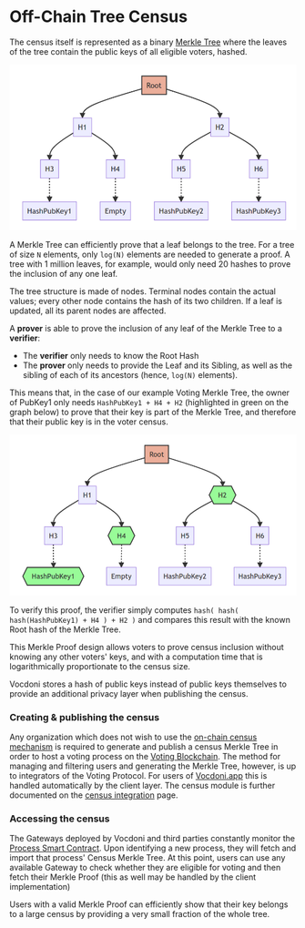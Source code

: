 # Off-Chain Tree Census

The census itself is represented as a binary [Merkle Tree](https://en.wikipedia.org/wiki/Merkle\_tree) where the leaves of the tree contain the public keys of all eligible voters, hashed.

![](<../../../../../.gitbook/assets/image (23).png>)

A Merkle Tree can efficiently prove that a leaf belongs to the tree. For a tree of size `N` elements, only `log(N)` elements are needed to generate a proof. A tree with 1 million leaves, for example, would only need 20 hashes to prove the inclusion of any one leaf.

The tree structure is made of nodes. Terminal nodes contain the actual values; every other node contains the hash of its two children. If a leaf is updated, all its parent nodes are affected.

A **prover** is able to prove the inclusion of any leaf of the Merkle Tree to a **verifier**:

* The **verifier** only needs to know the Root Hash
* The **prover** only needs to provide the Leaf and its Sibling, as well as the sibling of each of its ancestors (hence, `log(N)` elements).

This means that, in the case of our example Voting Merkle Tree, the owner of PubKey1 only needs `HashPubKey1 + H4 + H2` (highlighted in green on the graph below) to prove that their key is part of the Merkle Tree, and therefore that their public key is in the voter census.

![](<../../../../../.gitbook/assets/image (1).png>)

To verify this proof, the verifier simply computes `hash( hash( hash(HashPubKey1) + H4 ) + H2 )` and compares this result with the known Root hash of the Merkle Tree.

This Merkle Proof design allows voters to prove census inclusion without knowing any other voters' keys, and with a computation time that is logarithmically proportionate to the census size.

Vocdoni stores a hash of public keys instead of public keys themselves to provide an additional privacy layer when publishing the census.

### Creating & publishing the census <a href="#creating-publishing-the-census" id="creating-publishing-the-census"></a>

Any organization which does not wish to use the [on-chain census mechanism](https://docs.vocdoni.io/architecture/census/on-chain.html) is required to generate and publish a census Merkle Tree in order to host a voting process on the [Voting Blockchain](https://docs.vocdoni.io/architecture/census/services/vochain.html). The method for managing and filtering users and generating the Merkle Tree, however, is up to integrators of the Voting Protocol. For users of [Vocdoni.app](https://vocdoni.app) this is handled automatically by the client layer. The census module is further documented on the [census integration](https://docs.vocdoni.io/integration/census/general.html) page.

### Accessing the census <a href="#accessing-the-census" id="accessing-the-census"></a>

The Gateways deployed by Vocdoni and third parties constantly monitor the [Process Smart Contract](https://docs.vocdoni.io/architecture/census/smart-contracts/process.html). Upon identifying a new process, they will fetch and import that process' Census Merkle Tree. At this point, users can use any available Gateway to check whether they are eligible for voting and then fetch their Merkle Proof (this as well may be handled by the client implementation)

Users with a valid Merkle Proof can efficiently show that their key belongs to a large census by providing a very small fraction of the whole tree.
